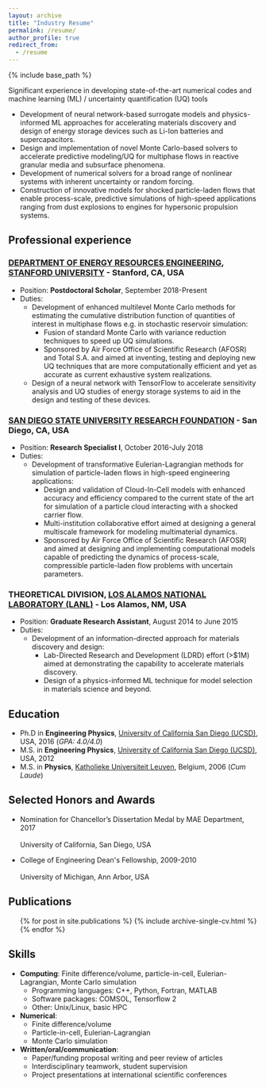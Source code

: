 ```yaml
---
layout: archive
title: "Industry Resume"
permalink: /resume/
author_profile: true
redirect_from:
  - /resume
---
```


{% include base_path %}

Significant experience in developing state-of-the-art numerical codes and machine learning (ML) / uncertainty quantification (UQ) tools

* Development of neural network-based surrogate models and physics-informed ML approaches for accelerating materials discovery and design of energy storage devices such as Li-Ion batteries and supercapacitors.
* Design and implementation of novel Monte Carlo-based solvers to accelerate predictive modeling/UQ for multiphase flows in reactive granular media and subsurface phenomena.
* Development of numerical solvers for a broad range of nonlinear systems with inherent uncertainty or random forcing.
* Construction of innovative models for shocked particle-laden flows that enable process-scale, predictive simulations of high-speed applications ranging from dust explosions to engines for hypersonic propulsion systems.

## Professional experience

### [DEPARTMENT OF ENERGY RESOURCES ENGINEERING](https://earth.stanford.edu/ere), [STANFORD UNIVERSITY](https://www.stanford.edu) - Stanford, CA, USA

* Position: **Postdoctoral Scholar**, September 2018-Present
* Duties: 
  * Development of enhanced multilevel Monte Carlo methods for estimating the 
    cumulative distribution function of quantities of interest in multiphase flows e.g. in stochastic reservoir simulation: 
    * Fusion of standard Monte Carlo with variance reduction techniques to 
      speed up UQ simulations.
    * Sponsored by Air Force Office of Scientific Research (AFOSR) and Total
      S.A. and aimed at inventing, testing and deploying new UQ techniques that are more computationally efficient and yet as accurate as current exhaustive system realizations.
  * Design of a neural network with TensorFlow to accelerate sensitivity analysis and UQ studies of energy storage systems to aid in the design and testing of these devices.
     
### [SAN DIEGO STATE UNIVERSITY RESEARCH FOUNDATION](https://www.foundation.sdsu.edu/) - San Diego, CA, USA

* Position: **Research Specialist I**, October 2016-July 2018
* Duties: 
  * Development of transformative Eulerian-Lagrangian methods for simulation 
    of particle-laden flows in high-speed engineering applications:
    * Design and validation of Cloud-In-Cell models with enhanced accuracy and efficiency compared to the current state of the art for simulation of a particle cloud interacting with a shocked carrier flow.
    * Multi-institution collaborative effort aimed at designing a general multiscale framework for modeling multimaterial dynamics.
    * Sponsored by Air Force Office of Scientific Research (AFOSR) and aimed 
      at designing and implementing computational models capable of predicting the dynamics of process-scale, compressible particle-laden flow problems with uncertain parameters. 

### THEORETICAL DIVISION, [LOS ALAMOS NATIONAL LABORATORY (LANL)](https://www.lanl.gov/) - Los Alamos, NM, USA

* Position: **Graduate Research Assistant**, August 2014 to June 2015
* Duties: 
  * Development of an information-directed approach for materials discovery 
    and design:
    * Lab-Directed Research and Development (LDRD) effort (>$1M) aimed at 
      demonstrating the capability to accelerate materials discovery. 
    * Design of a physics-informed ML technique for model selection in 
      materials science and beyond.

## Education

* Ph.D in **Engineering Physics**, [University of California San Diego (UCSD)](https://ucsd.edu/), USA, 2016 (*GPA: 4.0/4.0*)
* M.S. in **Engineering Physics**, [University of California San Diego (UCSD)](https://ucsd.edu/), USA, 2012
* M.S. in **Physics**, [Katholieke Universiteit Leuven](https://www.kuleuven.be/english/), Belgium, 2006 (*Cum Laude*)

## Selected Honors and Awards

* Nomination for Chancellor’s Dissertation Medal by MAE Department, 2017  
  <br>University of California, San Diego, USA 

* College of Engineering Dean's Fellowship, 2009-2010  
  <br>University of Michigan, Ann Arbor, USA

## Publications

  <ul>{% for post in site.publications %}
    {% include archive-single-cv.html %}
  {% endfor %}</ul>

## Skills

* **Computing**: Finite difference/volume, particle-in-cell, Eulerian-Lagrangian, Monte Carlo simulation  
  * Programming languages: C++, Python, Fortran, MATLAB
  * Software packages: COMSOL, Tensorflow 2
  * Other: Unix/Linux, basic HPC
* **Numerical**:
  * Finite difference/volume
  * Particle-in-cell, Eulerian-Lagrangian
  * Monte Carlo simulation  
* **Written/oral/communication**:
  * Paper/funding proposal writing and peer review of articles
  * Interdisciplinary teamwork, student supervision
  * Project presentations at international scientific conferences
